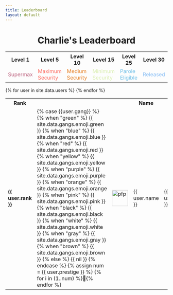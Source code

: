 ```yaml
---
title: Leaderboard
layout: default
---
```



<h1 style="text-align: center">Charlie's Leaderboard</h1>

<table>
<tr>
<th>Level 1</th>
<th>Level 5</th>
<th>Level 10</th>
<th>Level 15</th>
<th>Level 25</th>
<th>Level 30</th>
</tr>
<tr>
<td style="color: #be6782">Supermax</td>
<td style="color: #fd6a5f">Maximum Security</td>
<td style="color: #E67E22FF">Medium Security</td>
<td style="color: #daeeaf">Minimum Security</td>
<td style="color: #6dbee7">Parole Eligible</td>
<td style="color: #8bbff5">Released</td>
</table>


<table>
	<tr>
		<th>Rank</th>
		<th></th>
		<th></th>
		<th>Name</th>
		<th>Messages</th>
		<th>Experience</th>
		<th style="text-align: center">Level</th>
	</tr>
{% for user in site.data.users %}
<tr>
<td><b>{{ user.rank }} </b></td>
<td>
{% case {{user.gang}} %}
{% when "green" %}
{{ site.data.gangs.emoji.green }}
{% when "blue" %}
{{ site.data.gangs.emoji.blue }}
{% when "red" %}
{{ site.data.gangs.emoji.red }}
{% when "yellow" %}
{{ site.data.gangs.emoji.yellow }}
{% when "purple" %}
{{ site.data.gangs.emoji.purple }}
{% when "orange" %}
{{ site.data.gangs.emoji.orange }}
{% when "pink" %}
{{ site.data.gangs.emoji.pink }}
{% when "black" %}
{{ site.data.gangs.emoji.black }}
{% when "white" %}
{{ site.data.gangs.emoji.white }}
{% when "gray" %}
{{ site.data.gangs.emoji.gray }}
{% when "brown" %}
{{ site.data.gangs.emoji.brown }}
{% else %}
{{ nil }}
{% endcase %}
{% assign num = {{  user.prestige  }} %}
{% for i in (1..num) %}🏅{% endfor %}
</td>
<td><img alt="pfp" src="{{ user.avatar }}" width="50" /></td>
<td>{{ user.name }}</td>
<td>{{ user.messages }}</td>
<td>{{ user.xp }}</td>
<td>
	{{ user.level }}
	<progress value="{{ user.detailed_xp[0] }}" max="{{ user.detailed_xp[1] }}"></progress>
</td>
</tr>
{% endfor %}
</table>

